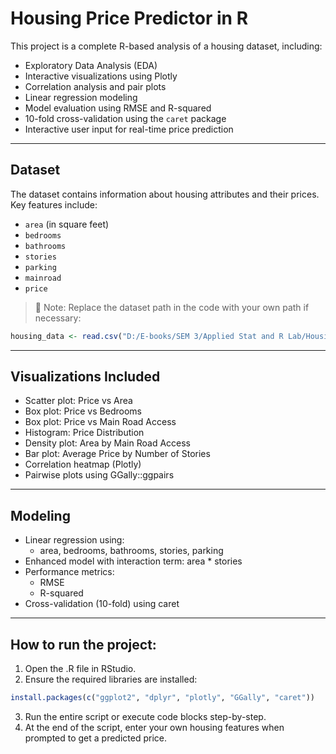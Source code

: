 # Housing Price Predictor in R

This project is a complete R-based analysis of a housing dataset, including:
- Exploratory Data Analysis (EDA)
- Interactive visualizations using Plotly
- Correlation analysis and pair plots
- Linear regression modeling
- Model evaluation using RMSE and R-squared
- 10-fold cross-validation using the `caret` package
- Interactive user input for real-time price prediction

---

## Dataset

The dataset contains information about housing attributes and their prices. Key features include:

- `area` (in square feet)
- `bedrooms`
- `bathrooms`
- `stories`
- `parking`
- `mainroad`
- `price`

> 📌 Note: Replace the dataset path in the code with your own path if necessary:
```r
housing_data <- read.csv("D:/E-books/SEM 3/Applied Stat and R Lab/Housing.csv")
```

---

## Visualizations Included

- Scatter plot: Price vs Area
- Box plot: Price vs Bedrooms
- Box plot: Price vs Main Road Access
- Histogram: Price Distribution
- Density plot: Area by Main Road Access
- Bar plot: Average Price by Number of Stories
- Correlation heatmap (Plotly)
- Pairwise plots using GGally::ggpairs

---

## Modeling

- Linear regression using:
    - area, bedrooms, bathrooms, stories, parking
- Enhanced model with interaction term: area * stories
- Performance metrics:
    - RMSE
    - R-squared
- Cross-validation (10-fold) using caret

---

## How to run the project:

1. Open the .R file in RStudio.
2. Ensure the required libraries are installed:
```r
install.packages(c("ggplot2", "dplyr", "plotly", "GGally", "caret"))
```
3. Run the entire script or execute code blocks step-by-step.
4. At the end of the script, enter your own housing features when prompted to get a predicted price.

